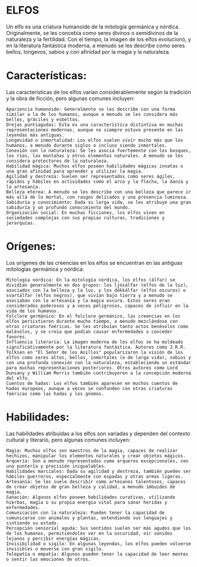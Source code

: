 # ELFOS

Un elfo es una criatura humanoide de la mitología germánica y nórdica. Originalmente, se les concebía como seres divinos o semidivinos de la naturaleza y la fertilidad. Con el tiempo, la imagen de los elfos evolucionó, y en la literatura fantástica moderna, a menudo se les describe como seres bellos, longevos, sabios y con afinidad por la magia y la naturaleza.

# Características:

Las características de los elfos varían considerablemente según la tradición y la obra de ficción, pero algunas comunes incluyen:

    Apariencia humanoide: Generalmente se les describe con una forma similar a la de los humanos, aunque a menudo se les considera más bellos, gráciles y esbeltos.
    Orejas puntiagudas: Esta es una característica distintiva en muchas representaciones modernas, aunque no siempre estuvo presente en las leyendas más antiguas.
    Longevidad o inmortalidad: Los elfos suelen vivir mucho más que los humanos, a menudo durante siglos o incluso siendo inmortales.
    Conexión con la naturaleza: Se les asocia fuertemente con los bosques, los ríos, las montañas y otros elementos naturales. A menudo se les considera protectores de la naturaleza.
    Habilidad mágica: Muchos elfos poseen habilidades mágicas innatas o una gran afinidad para aprender y utilizar la magia.
    Agilidad y destreza: Suelen ser representados como seres ágiles, rápidos y hábiles en actividades como el arco y la flecha, la danza y la artesanía.
    Belleza etérea: A menudo se les describe con una belleza que parece ir más allá de lo mortal, con rasgos delicados y una presencia luminosa.
    Sabiduría y conocimiento: Dada su larga vida, se les atribuye una gran sabiduría y un profundo conocimiento del mundo.
    Organización social: En muchas ficciones, los elfos viven en sociedades complejas con sus propias culturas, tradiciones y jerarquías.

# Orígenes:

Los orígenes de las creencias en los elfos se encuentran en las antiguas mitologías germánica y nórdica:

    Mitología nórdica: En la mitología nórdica, los elfos (álfar) se dividían generalmente en dos grupos: los ljósálfar (elfos de la luz), asociados con la belleza y la luz, y los dökkálfar (elfos oscuros) o svartálfar (elfos negros), que vivían bajo tierra y a menudo se asociaban con la artesanía y la magia oscura. Estos seres eran considerados poderosos y a veces peligrosos, capaces de influir en la vida de los humanos.
    Folclore germánico: En el folclore germánico, las creencias en los elfos persistieron durante mucho tiempo, a menudo mezclándose con otras criaturas feéricas. Se les atribuían tanto actos benévolos como malévolos, y se creía que podían causar enfermedades o conceder favores.
    Influencia literaria: La imagen moderna de los elfos se ha moldeado significativamente por la literatura fantástica. Autores como J.R.R. Tolkien en "El Señor de los Anillos" popularizaron la visión de los elfos como seres altos, bellos, inmortales (o de larga vida), sabios y con una profunda conexión con la naturaleza, estableciendo un estándar para muchas representaciones posteriores. Otros autores como Lord Dunsany y William Morris también contribuyeron a la concepción moderna del elfo.
    Cuentos de hadas: Los elfos también aparecen en muchos cuentos de hadas europeos, aunque a veces se confunden con otras criaturas feéricas como las hadas y los gnomos.
 # Habilidades:

Las habilidades atribuidas a los elfos son variadas y dependen del contexto cultural y literario, pero algunas comunes incluyen:

    Magia: Muchos elfos son maestros de la magia, capaces de realizar hechizos, manipular los elementos naturales y crear objetos mágicos.
    Arquería: Son a menudo representados como arqueros excepcionales, con una puntería y precisión inigualables.
    Habilidades marciales: Dada su agilidad y destreza, también pueden ser hábiles guerreros, especialmente con espadas y otras armas ligeras.
    Artesanía: Se les suele describir como artesanos talentosos, capaces de crear objetos de gran belleza y calidad, a menudo imbuidos de magia.
    Sanación: Algunos elfos poseen habilidades curativas, utilizando hierbas, magia o su propia energía vital para sanar heridas y enfermedades.
    Comunicación con la naturaleza: Pueden tener la capacidad de comunicarse con animales y plantas, entendiendo sus lenguajes y sintiendo su estado.
    Percepción sensorial aguda: Sus sentidos suelen ser más agudos que los de los humanos, permitiéndoles ver en la oscuridad, oír sonidos lejanos y percibir energías mágicas.
    Invisibilidad o sigilo: En algunas leyendas, los elfos pueden volverse invisibles o moverse con gran sigilo.
    Telepatía o empatía: Algunos pueden tener la capacidad de leer mentes o sentir las emociones de otros.
